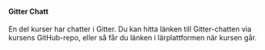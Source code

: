 #### Gitter Chatt

En del kurser har chatter i Gitter. Du kan hitta länken till Gitter-chatten via kursens GitHub-repo, eller så får du länken i lärplattformen när kursen går.

<!--
Du kan använda Gitter för att chatta i någon av de kursspecifika kanalerna:

[python](https://gitter.im/mosbth/python)
[htmlphp](https://gitter.im/mosbth/htmlphp)  [javascript1](https://gitter.im/mosbth/javascript1)  [design](https://gitter.im/mosbth/design)  [linux](https://gitter.im/mosbth/linux)  [oopython](https://gitter.im/mosbth/oopython)  [webapp](https://gitter.im/mosbth/webapp)  [oophp](https://gitter.im/mosbth/oophp)  [ramverk1](https://gitter.im/dbwebb-se/ramverk1)  [ramverk2](https://gitter.im/dbwebb-se/ramverk2)  [webgl](https://gitter.im/mosbth/webgl) [dbjs](https://gitter.im/dbwebb-se/dbjs)

Eller i den [gemensamma kanalen](https://gitter.im/dbwebb-se/webbprogrammering).
-->
